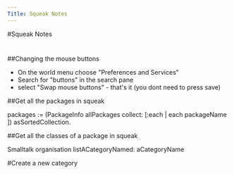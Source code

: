 ```yaml
---
Title: Squeak Notes
---
```

#Squeak Notes
#
##Changing the mouse buttons
 - On the world menu choose "Preferences and Services"
 - Search for "buttons" in the search pane
 - select "Swap mouse buttons" - that's it (you dont need to press save)

##Get all the packages in squeak

packages := (PackageInfo allPackages collect: [:each | each packageName ]) asSortedCollection.

##Get all the classes of a package in squeak

Smalltalk organisation listACategoryNamed: aCategoryName

#Create a new category
